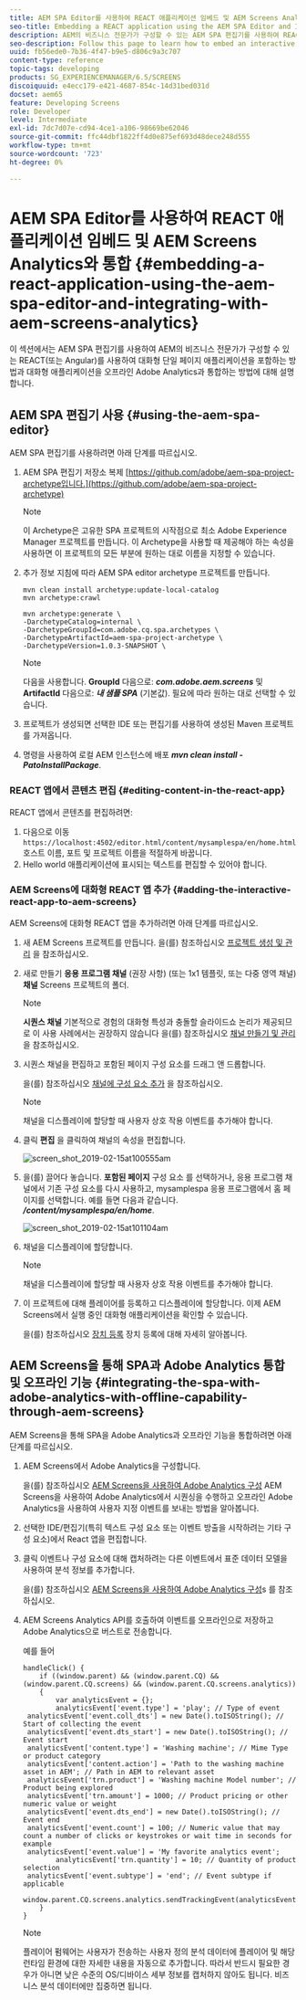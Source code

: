 ```yaml
---
title: AEM SPA Editor를 사용하여 REACT 애플리케이션 임베드 및 AEM Screens Analytics와 통합
seo-title: Embedding a REACT application using the AEM SPA Editor and Integrating with AEM Screens Analytics
description: AEM의 비즈니스 전문가가 구성할 수 있는 AEM SPA 편집기를 사용하여 REACT(또는 Angular)를 사용하여 대화형 단일 페이지 애플리케이션을 임베드하는 방법과 대화형 애플리케이션을 오프라인 Adobe Analytics과 통합하는 방법을 알아보려면 이 페이지를 따르십시오.
seo-description: Follow this page to learn how to embed an interactive single page application using REACT (or Angular) using the AEM SPA editor that can be configured by business professionals in AEM and also how to integrate your interactive application with offline Adobe Analytics.
uuid: fb56ede0-7b36-4f47-b9e5-d806c9a3c707
content-type: reference
topic-tags: developing
products: SG_EXPERIENCEMANAGER/6.5/SCREENS
discoiquuid: e4ecc179-e421-4687-854c-14d31bed031d
docset: aem65
feature: Developing Screens
role: Developer
level: Intermediate
exl-id: 7dc7d07e-cd94-4ce1-a106-98669be62046
source-git-commit: ffc44dbf1822ff4d0e875ef693d48dece248d555
workflow-type: tm+mt
source-wordcount: '723'
ht-degree: 0%

---
```


# AEM SPA Editor를 사용하여 REACT 애플리케이션 임베드 및 AEM Screens Analytics와 통합 {#embedding-a-react-application-using-the-aem-spa-editor-and-integrating-with-aem-screens-analytics}

이 섹션에서는 AEM SPA 편집기를 사용하여 AEM의 비즈니스 전문가가 구성할 수 있는 REACT(또는 Angular)를 사용하여 대화형 단일 페이지 애플리케이션을 포함하는 방법과 대화형 애플리케이션을 오프라인 Adobe Analytics과 통합하는 방법에 대해 설명합니다.

## AEM SPA 편집기 사용 {#using-the-aem-spa-editor}

AEM SPA 편집기를 사용하려면 아래 단계를 따르십시오.

1. AEM SPA 편집기 저장소 복제 [https://github.com/adobe/aem-spa-project-archetype입니다.](https://github.com/adobe/aem-spa-project-archetype)

   >[!NOTE]
   >
   >이 Archetype은 고유한 SPA 프로젝트의 시작점으로 최소 Adobe Experience Manager 프로젝트를 만듭니다. 이 Archetype을 사용할 때 제공해야 하는 속성을 사용하면 이 프로젝트의 모든 부분에 원하는 대로 이름을 지정할 수 있습니다.

1. 추가 정보 지침에 따라 AEM SPA editor archetype 프로젝트를 만듭니다.

   ```
   mvn clean install archetype:update-local-catalog
   mvn archetype:crawl
   
   mvn archetype:generate \
   -DarchetypeCatalog=internal \
   -DarchetypeGroupId=com.adobe.cq.spa.archetypes \
   -DarchetypeArtifactId=aem-spa-project-archetype \
   -DarchetypeVersion=1.0.3-SNAPSHOT \
   ```

   >[!NOTE]
   >
   >다음을 사용합니다. **GroupId** 다음으로: ***com.adobe.aem.screens*** 및 **ArtifactId** 다음으로: ***내 샘플 SPA*** (기본값). 필요에 따라 원하는 대로 선택할 수 있습니다.

1. 프로젝트가 생성되면 선택한 IDE 또는 편집기를 사용하여 생성된 Maven 프로젝트를 가져옵니다.
1. 명령을 사용하여 로컬 AEM 인스턴스에 배포 ***mvn clean install -PatoInstallPackage***.

### REACT 앱에서 콘텐츠 편집 {#editing-content-in-the-react-app}

REACT 앱에서 콘텐츠를 편집하려면:

1. 다음으로 이동 `https://localhost:4502/editor.html/content/mysamplespa/en/home.html` 호스트 이름, 포트 및 프로젝트 이름을 적절하게 바꿉니다.
1. Hello world 애플리케이션에 표시되는 텍스트를 편집할 수 있어야 합니다.

### AEM Screens에 대화형 REACT 앱 추가 {#adding-the-interactive-react-app-to-aem-screens}

AEM Screens에 대화형 REACT 앱을 추가하려면 아래 단계를 따르십시오.

1. 새 AEM Screens 프로젝트를 만듭니다. 을(를) 참조하십시오 [프로젝트 생성 및 관리](creating-a-screens-project.md) 을 참조하십시오.

1. 새로 만들기 **응용 프로그램 채널** (권장 사항) (또는 1x1 템플릿, 또는 다중 영역 채널) **채널** Screens 프로젝트의 폴더.

   >[!NOTE]
   >**시퀀스 채널** 기본적으로 경험의 대화형 특성과 충돌할 슬라이드쇼 논리가 제공되므로 이 사용 사례에서는 권장하지 않습니다
   >을(를) 참조하십시오 [채널 만들기 및 관리](managing-channels.md) 을 참조하십시오.


1. 시퀀스 채널을 편집하고 포함된 페이지 구성 요소를 드래그 앤 드롭합니다.

   을(를) 참조하십시오 [채널에 구성 요소 추가](adding-components-to-a-channel.md) 을 참조하십시오.

   >[!NOTE]
   >
   >채널을 디스플레이에 할당할 때 사용자 상호 작용 이벤트를 추가해야 합니다.

1. 클릭 **편집** 을 클릭하여 채널의 속성을 편집합니다.

   ![screen_shot_2019-02-15at100555am](assets/screen_shot_2019-02-15at100555am.png)

1. 을(를) 끌어다 놓습니다. **포함된 페이지** 구성 요소 를 선택하거나, 응용 프로그램 채널에서 기존 구성 요소를 다시 사용하고, mysamplespa 응용 프로그램에서 홈 페이지를 선택합니다. 예를 들면 다음과 같습니다. ***/content/mysamplespa/en/home***.

   ![screen_shot_2019-02-15at101104am](assets/screen_shot_2019-02-15at101104am.png)

1. 채널을 디스플레이에 할당합니다.

   >[!NOTE]
   >채널을 디스플레이에 할당할 때 사용자 상호 작용 이벤트를 추가해야 합니다.

1. 이 프로젝트에 대해 플레이어를 등록하고 디스플레이에 할당합니다. 이제 AEM Screens에서 실행 중인 대화형 애플리케이션을 확인할 수 있습니다.

   을(를) 참조하십시오 [장치 등록](device-registration.md) 장치 등록에 대해 자세히 알아봅니다.

## AEM Screens을 통해 SPA과 Adobe Analytics 통합 및 오프라인 기능 {#integrating-the-spa-with-adobe-analytics-with-offline-capability-through-aem-screens}

AEM Screens을 통해 SPA을 Adobe Analytics과 오프라인 기능을 통합하려면 아래 단계를 따르십시오.

1. AEM Screens에서 Adobe Analytics을 구성합니다.

   을(를) 참조하십시오 [AEM Screens을 사용하여 Adobe Analytics 구성](configuring-adobe-analytics-aem-screens.md) AEM Screens을 사용하여 Adobe Analytics에서 시퀀싱을 수행하고 오프라인 Adobe Analytics을 사용하여 사용자 지정 이벤트를 보내는 방법을 알아봅니다.

1. 선택한 IDE/편집기(특히 텍스트 구성 요소 또는 이벤트 방출을 시작하려는 기타 구성 요소)에서 React 앱을 편집합니다.
1. 클릭 이벤트나 구성 요소에 대해 캡처하려는 다른 이벤트에서 표준 데이터 모델을 사용하여 분석 정보를 추가합니다.

   을(를) 참조하십시오 [AEM Screens을 사용하여 Adobe Analytics 구성](configuring-adobe-analytics-aem-screens.md)s 를 참조하십시오.

1. AEM Screens Analytics API를 호출하여 이벤트를 오프라인으로 저장하고 Adobe Analytics으로 버스트로 전송합니다.

   예를 들어

   ```
   handleClick() {
       if ((window.parent) && (window.parent.CQ) && (window.parent.CQ.screens) && (window.parent.CQ.screens.analytics))
       {
           var analyticsEvent = {};
           analyticsEvent['event.type'] = 'play'; // Type of event
    analyticsEvent['event.coll_dts'] = new Date().toISOString(); // Start of collecting the event
    analyticsEvent['event.dts_start'] = new Date().toISOString(); // Event start
    analyticsEvent['content.type'] = 'Washing machine'; // Mime Type or product category
    analyticsEvent['content.action'] = 'Path to the washing machine asset in AEM'; // Path in AEM to relevant asset
    analyticsEvent['trn.product'] = 'Washing machine Model number'; // Product being explored
    analyticsEvent['trn.amount'] = 1000; // Product pricing or other numeric value or weight
    analyticsEvent['event.dts_end'] = new Date().toISOString(); // Event end
    analyticsEvent['event.count'] = 100; // Numeric value that may count a number of clicks or keystrokes or wait time in seconds for example
    analyticsEvent['event.value'] = 'My favorite analytics event';
           analyticsEvent['trn.quantity'] = 10; // Quantity of product selection
    analyticsEvent['event.subtype'] = 'end'; // Event subtype if applicable
    window.parent.CQ.screens.analytics.sendTrackingEvent(analyticsEvent);
       }
   }
   ```

   >[!NOTE]
   >
   >플레이어 펌웨어는 사용자가 전송하는 사용자 정의 분석 데이터에 플레이어 및 해당 런타임 환경에 대한 자세한 내용을 자동으로 추가합니다. 따라서 반드시 필요한 경우가 아니면 낮은 수준의 OS/디바이스 세부 정보를 캡처하지 않아도 됩니다. 비즈니스 분석 데이터에만 집중하면 됩니다.
